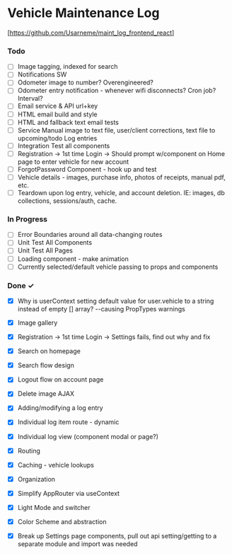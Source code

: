 # Vehicle Maintenance Log

[https://github.com/Usarneme/maint_log_frontend_react]

### Todo

- [ ] Image tagging, indexed for search  
- [ ] Notifications SW  
- [ ] Odometer image to number? Overengineered?  
- [ ] Odometer entry notification - whenever wifi disconnects? Cron job? Interval?  
- [ ] Email service & API url+key  
- [ ] HTML email build and style  
- [ ] HTML and fallback text email tests  
- [ ] Service Manual image to text file, user/client corrections, text file to upcoming/todo Log entries  
- [ ] Integration Test all components  
- [ ] Registration -> 1st time Login -> Should prompt w/component on Home page to enter vehicle for new account  
- [ ] ForgotPassword Component - hook up and test  
- [ ] Vehicle details - images, purchase info, photos of receipts, manual pdf, etc.  
- [ ] Teardown upon log entry, vehicle, and account deletion. IE: images, db collections, sessions/auth, cache.  

### In Progress

- [ ] Error Boundaries around all data-changing routes  
- [ ] Unit Test All Components  
- [ ] Unit Test All Pages  
- [ ] Loading component - make animation  
- [ ] Currently selected/default vehicle passing to props and components  

### Done ✓

- [x] Why is userContext setting default value for user.vehicle to a string instead of empty [] array? --causing PropTypes warnings  
- [x] Image gallery  
- [x] Registration -> 1st time Login -> Settings fails, find out why and fix  
- [x] Search on homepage  
- [x] Search flow design  
- [x] Logout flow on account page  
- [x] Delete image AJAX  
- [x] Adding/modifying a log entry  
- [x] Individual log item route - dynamic  
- [x] Individual log view (component modal or page?)  
- [x] Routing  
- [x] Caching - vehicle lookups  
- [x] Organization  
- [x] Simplify AppRouter via useContext  
- [x] Light Mode and switcher  
- [x] Color Scheme and abstraction  
- [x] Break up Settings page components, pull out api setting/getting to a separate module and import was needed  

